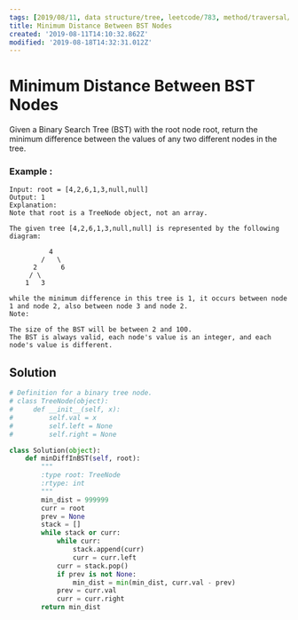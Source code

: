 ```yaml
---
tags: [2019/08/11, data structure/tree, leetcode/783, method/traversal/inorder]
title: Minimum Distance Between BST Nodes
created: '2019-08-11T14:10:32.862Z'
modified: '2019-08-18T14:32:31.012Z'
---
```


# Minimum Distance Between BST Nodes

Given a Binary Search Tree (BST) with the root node root, return the minimum difference between the values of any two different nodes in the tree.

### Example :

```
Input: root = [4,2,6,1,3,null,null]
Output: 1
Explanation:
Note that root is a TreeNode object, not an array.

The given tree [4,2,6,1,3,null,null] is represented by the following diagram:

          4
        /   \
      2      6
     / \
    1   3

while the minimum difference in this tree is 1, it occurs between node 1 and node 2, also between node 3 and node 2.
Note:

The size of the BST will be between 2 and 100.
The BST is always valid, each node's value is an integer, and each node's value is different.
```

## Solution

```python
# Definition for a binary tree node.
# class TreeNode(object):
#     def __init__(self, x):
#         self.val = x
#         self.left = None
#         self.right = None

class Solution(object):
    def minDiffInBST(self, root):
        """
        :type root: TreeNode
        :rtype: int
        """
        min_dist = 999999
        curr = root
        prev = None
        stack = []
        while stack or curr:
            while curr:
                stack.append(curr)
                curr = curr.left
            curr = stack.pop()
            if prev is not None:
                min_dist = min(min_dist, curr.val - prev)
            prev = curr.val
            curr = curr.right
        return min_dist
```
